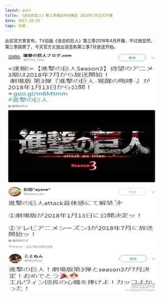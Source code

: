 ```yaml
---
layout: post
title: 《进击的巨人》第三季播出时间确定 2018年7月正式开播
date: 2017-10-29
tags: 动漫   
---
```

  此前官方曾宣布，TV动画《进击的巨人》第三季2018年4月开播，不过很显然，第三季跳票了，今天官方又放出消息称第三季7月放送开始。
<img src="/images/posts/Xcode8/111.png" height="800" width="600">  
```










